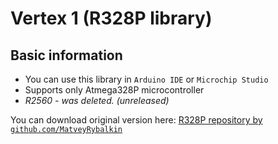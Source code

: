 # Vertex 1 (R328P library)

## Basic information

* You can use this library in `Arduino IDE` or `Microchip Studio`
* Supports only Atmega328P microcontroller
* *R2560 - was deleted. (unreleased)*

You can download original version here: [R328P repository by `github.com/MatveyRybalkin`](https://github.com/MatveyRybalkin/R328P-library)